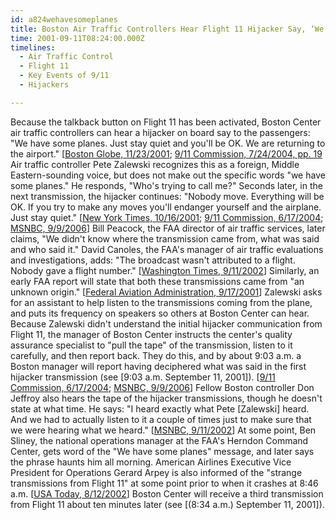 ```yaml
---
id: a824wehavesomeplanes
title: Boston Air Traffic Controllers Hear Flight 11 Hijacker Say, ‘We Have Some Planes,’ but Uncertain of Origin of Transmission
time: 2001-09-11T08:24:00.000Z
timelines:
  - Air Traffic Control
  - Flight 11
  - Key Events of 9/11
  - Hijackers

---
```


<!--
![Pete Zalewski.](https://i2.wp.com/cdn.historycommons.org/images/events/718_pete_zalewski2050081722-9215.jpg)Pete Zalewski. *[Source: NBC]*
-->

Because the talkback button on Flight 11 has been activated, Boston Center air traffic controllers can hear a hijacker on board say to the passengers: "We have some planes. Just stay quiet and you'll be OK. We are returning to the airport." [[Boston Globe, 11/23/2001][1]; [9/11 Commission, 7/24/2004, pp. 19][2] Air traffic controller Pete Zalewski recognizes this as a foreign, Middle Eastern-sounding voice, but does not make out the specific words "we have some planes." He responds, "Who's trying to call me?" Seconds later, in the next transmission, the hijacker continues: "Nobody move. Everything will be OK. If you try to make any moves you'll endanger yourself and the airplane. Just stay quiet." [[New York Times, 10/16/2001][3]; [9/11 Commission, 6/17/2004][4]; [MSNBC, 9/9/2006][5]] Bill Peacock, the FAA director of air traffic services, later claims, "We didn't know where the transmission came from, what was said and who said it." David Canoles, the FAA's manager of air traffic evaluations and investigations, adds: "The broadcast wasn't attributed to a flight. Nobody gave a flight number." [[Washington Times, 9/11/2002][6]] Similarly, an early FAA report will state that both these transmissions came from "an unknown origin." [[Federal Aviation Administration, 9/17/2001][7]] Zalewski asks for an assistant to help listen to the transmissions coming from the plane, and puts its frequency on speakers so others at Boston Center can hear. Because Zalewski didn't understand the initial hijacker communication from Flight 11, the manager of Boston Center instructs the center's quality assurance specialist to "pull the tape" of the transmission, listen to it carefully, and then report back. They do this, and by about 9:03 a.m. a Boston manager will report having deciphered what was said in the first hijacker transmission (see [9:03 a.m. September 11, 2001]). [[9/11 Commission, 6/17/2004][4]; [MSNBC, 9/9/2006][5]] Fellow Boston controller Don Jeffroy also hears the tape of the hijacker transmissions, though he doesn't state at what time.  He says: "I heard exactly what Pete [Zalewski] heard. And we had to actually listen to it a couple of times just to make sure that we were hearing what we heard." [[MSNBC, 9/11/2002][8]] At some point, Ben Sliney, the national operations manager at the FAA's Herndon Command Center, gets word of the "We have some planes" message, and later says the phrase haunts him all morning. American Airlines Executive Vice President for Operations Gerard Arpey is also informed of the "strange transmissions from Flight 11" at some point prior to when it crashes at 8:46 a.m. [[USA Today, 8/12/2002][9]] Boston Center will receive a third transmission from Flight 11 about ten minutes later (see [(8:34 a.m.) September 11, 2001]). 

[1]: https://cache.boston.com/news/packages/underattack/news/planes_reconstruction.htm
[2]: https://web.archive.org/web/20041020144854/http://www.decloah.com/mirrors/9-11/911_Report.txt
[3]: https://www.nytimes.com/2001/10/16/national/we-have-some-planes-hijacker-told-controller.html
[4]: http://www.nbcnews.com/id/5233007
[5]: http://www.nbcnews.com/id/14754701/page/0/#.XOfq8nVKgrg
[6]: https://web.archive.org/web/20020916222620/www.washtimes.com/september11/americans.htm
[7]: http://www.gwu.edu/~nsarchiv/NSAEBB/NSAEBB165/faa7.pdf
[8]: http://newsmine.org/content.php?ol=9-11/air-traffic-controllers-recall-events.txt
[9]: https://usatoday30.usatoday.com/news/sept11/2002-08-12-clearskies_x.htm
